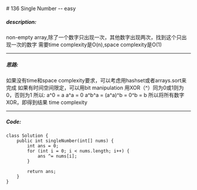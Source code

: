 \# 136 Single Number -- easy
##### description:
non-empty array,除了一个数字只出现一次，其他数字出现两次，找到这个只出现一次的数字
需要time complexity是O(n),space complexity是O(1)
****************
##### 思路:
如果没有time和space complexity要求，可以考虑用hashset或者arrays.sort来完成
如果有时间空间限定，可以用bit manipulation
用XOR（^）同为0或1则为0，否则为1
所以:
a^0 = a
a^a = 0
a^b^a = (a^a)^b = 0^b = b
所以将所有数字XOR，即得到结果
time complexity
**********
##### Code:
```
class Solution {
    public int singleNumber(int[] nums) {
        int ans = 0;
        for (int i = 0; i < nums.length; i++) {
            ans ^= nums[i];
        }

        return ans;
    }
}
```
